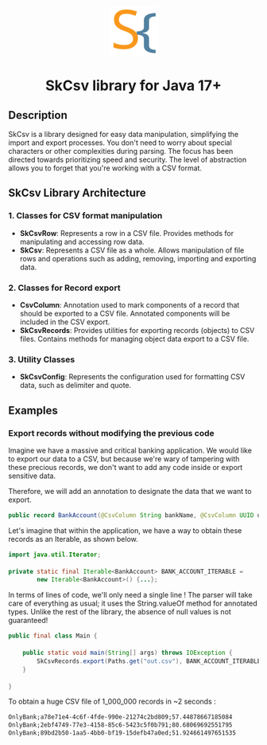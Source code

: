 <p align="center">
  <img src="logoSK.svg" width="100" alt="logo">
</p>

<h1 align="center">
  SkCsv library for Java 17+
</h1>

## Description

SkCsv is a library designed for easy data manipulation, simplifying the import and export processes. You don't need to 
worry about special characters or other complexities during parsing. The focus has been directed towards prioritizing 
speed and security. The level of abstraction allows you to forget that you're working with a CSV format. 

## SkCsv Library Architecture

### 1. Classes for CSV format manipulation

- **SkCsvRow**: Represents a row in a CSV file. Provides methods for manipulating and accessing row data.
- **SkCsv**: Represents a CSV file as a whole. Allows manipulation of file rows and operations such as adding, 
removing, importing and exporting data.

### 2. Classes for Record export

- **CsvColumn**: Annotation used to mark components of a record that should be exported to a CSV file.
  Annotated components will be included in the CSV export.
- **SkCsvRecords**: Provides utilities for exporting records (objects) to CSV files. 
Contains methods for managing object data export to a CSV file.

### 3. Utility Classes

- **SkCsvConfig**: Represents the configuration used for formatting CSV data, such as delimiter and quote.

## Examples

### Export records without modifying the previous code

Imagine we have a massive and critical banking application. We would like to export our data to a CSV, but because we're
wary of tampering with these precious records, we don't want to add any code inside or export sensitive data.

Therefore, we will add an annotation to designate the data that we want to export.

```java
public record BankAccount(@CsvColumn String bankName, @CsvColumn UUID uuid, @CsvColumn BigDecimal balance, int secretCode)
```

Let's imagine that within the application, we have a way to obtain these records as an Iterable, as shown below.

```java
import java.util.Iterator;

private static final Iterable<BankAccount> BANK_ACCOUNT_ITERABLE = 
        new Iterable<BankAccount>() {...};
```

In terms of lines of code, we'll only need a single line ! The parser will take care of everything as usual;
it uses the String.valueOf method for annotated types. Unlike the rest of the library, the absence of null values is
not guaranteed!

```java
public final class Main {
    
    public static void main(String[] args) throws IOException {
        SkCsvRecords.export(Paths.get("out.csv"), BANK_ACCOUNT_ITERABLE);
    }

}
```

To obtain a huge CSV file of 1_000_000 records in ~2 seconds :

```
OnlyBank;a78e71e4-4c6f-4fde-990e-21274c2bd809;57.44878667185084
OnlyBank;2ebf4749-77e3-4158-85c6-5423c5f0b791;80.68069692551795
OnlyBank;89bd2b50-1aa5-4bb0-bf19-15defb47a0ed;51.924661497651535
```
